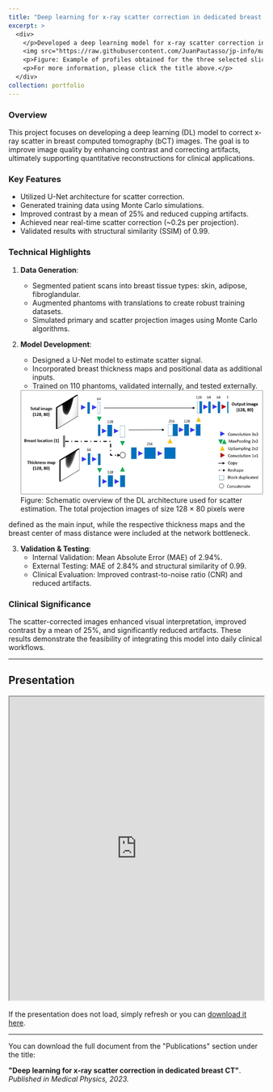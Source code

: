 ```yaml
---
title: "Deep learning for x-ray scatter correction in dedicated breast CT"
excerpt: >
  <div>
    </p>Developed a deep learning model for x-ray scatter correction in breast CT images, enhancing image quality and enabling real-time clinical applications. Achieved a 25% improvement in contrast and effective scatter correction, as demonstrated in the figure below.</p>
    <img src="https://raw.githubusercontent.com/JuanPautasso/jp-info/master/images/image_DL.png" />
    <p>Figure: Example of profiles obtained for the three selected slices of reconstructed patient bCT images, both uncorrected and DL-corrected. The filled band represents the obtained range of x-ray linear attenuation values for fibroglandular (fuchsia) and adipose tissue (pink).</p>
    <p>For more information, please click the title above.</p>
  </div>
collection: portfolio
---
```


### Overview
This project focuses on developing a deep learning (DL) model to correct x-ray scatter in breast computed tomography (bCT) images. The goal is to improve image quality by enhancing contrast and correcting artifacts, ultimately supporting quantitative reconstructions for clinical applications.

### Key Features
- Utilized U-Net architecture for scatter correction.
- Generated training data using Monte Carlo simulations.
- Improved contrast by a mean of 25% and reduced cupping artifacts.
- Achieved near real-time scatter correction (~0.2s per projection).
- Validated results with structural similarity (SSIM) of 0.99.

### Technical Highlights
1. **Data Generation**:
   - Segmented patient scans into breast tissue types: skin, adipose, fibroglandular.
   - Augmented phantoms with translations to create robust training datasets.
   - Simulated primary and scatter projection images using Monte Carlo algorithms.

2. **Model Development**:
   - Designed a U-Net model to estimate scatter signal.
   - Incorporated breast thickness maps and positional data as additional inputs.
   - Trained on 110 phantoms, validated internally, and tested externally.
  
   <img src="https://raw.githubusercontent.com/JuanPautasso/jp-info/master/images/image_model.png" alt="model" />
   Figure: Schematic overview of the DL architecture used for scatter estimation. The total projection images of size 128 × 80 pixels were
defined as the main input, while the respective thickness maps and the breast center of mass distance were included at the network bottleneck.

3. **Validation & Testing**:
   - Internal Validation: Mean Absolute Error (MAE) of 2.94%.
   - External Testing: MAE of 2.84% and structural similarity of 0.99.
   - Clinical Evaluation: Improved contrast-to-noise ratio (CNR) and reduced artifacts.

### Clinical Significance
The scatter-corrected images enhanced visual interpretation, improved contrast by a mean of 25%, and significantly reduced artifacts. These results demonstrate the feasibility of integrating this model into daily clinical workflows.


---
<section id="presentation">
  <h2>Presentation</h2>
  <iframe src="https://docs.google.com/gview?url=https://raw.githubusercontent.com/JuanPautasso/jp-info/master/presentations/presentation_DL_scatter.pdf&embedded=true" width="100%" height="600px"></iframe>
  <p>If the presentation does not load, simply refresh or you can <a href="https://raw.githubusercontent.com/JuanPautasso/jp-info/master/presentations/presentation_DL_scatter.pdf" target="_blank">download it here</a>.</p>
</section>

---

<p>You can download the full document from the "Publications" section under the title:</p>
<p><strong>"Deep learning for x-ray scatter correction in dedicated breast CT"</strong>. <em>Published in Medical Physics, 2023.</em></p>


